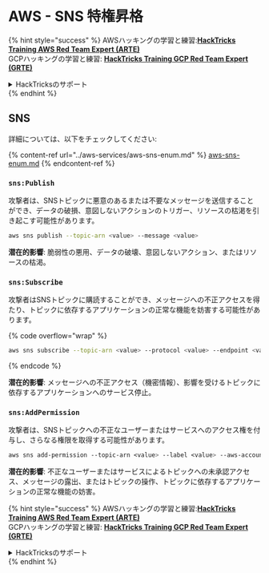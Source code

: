 # AWS - SNS 特権昇格

{% hint style="success" %}
AWSハッキングの学習と練習:<img src="/.gitbook/assets/image.png" alt="" data-size="line">[**HackTricks Training AWS Red Team Expert (ARTE)**](https://training.hacktricks.xyz/courses/arte)<img src="/.gitbook/assets/image.png" alt="" data-size="line">\
GCPハッキングの学習と練習: <img src="/.gitbook/assets/image (2).png" alt="" data-size="line">[**HackTricks Training GCP Red Team Expert (GRTE)**<img src="/.gitbook/assets/image (2).png" alt="" data-size="line">](https://training.hacktricks.xyz/courses/grte)

<details>

<summary>HackTricksのサポート</summary>

* [**サブスクリプションプラン**](https://github.com/sponsors/carlospolop)をチェック！
* 💬 [**Discordグループ**](https://discord.gg/hRep4RUj7f)に参加するか、[**telegramグループ**](https://t.me/peass)に参加するか、**Twitter** 🐦 [**@hacktricks\_live**](https://twitter.com/hacktricks\_live)**をフォロー**してください。
* ハッキングトリックを共有するために、[**HackTricks**](https://github.com/carlospolop/hacktricks)と[**HackTricks Cloud**](https://github.com/carlospolop/hacktricks-cloud)のGitHubリポジトリにPRを提出してください。

</details>
{% endhint %}

## SNS

詳細については、以下をチェックしてください:

{% content-ref url="../aws-services/aws-sns-enum.md" %}
[aws-sns-enum.md](../aws-services/aws-sns-enum.md)
{% endcontent-ref %}

### `sns:Publish`

攻撃者は、SNSトピックに悪意のあるまたは不要なメッセージを送信することができ、データの破損、意図しないアクションのトリガー、リソースの枯渇を引き起こす可能性があります。
```bash
aws sns publish --topic-arn <value> --message <value>
```
**潜在的影響**: 脆弱性の悪用、データの破壊、意図しないアクション、またはリソースの枯渇。

### `sns:Subscribe`&#x20;

攻撃者はSNSトピックに購読することができ、メッセージへの不正アクセスを得たり、トピックに依存するアプリケーションの正常な機能を妨害する可能性があります。

{% code overflow="wrap" %}
```bash
aws sns subscribe --topic-arn <value> --protocol <value> --endpoint <value>
```
{% endcode %}

**潜在的影響**: メッセージへの不正アクセス（機密情報）、影響を受けるトピックに依存するアプリケーションへのサービス停止。

### `sns:AddPermission`&#x20;

攻撃者は、SNSトピックへの不正なユーザーまたはサービスへのアクセス権を付与し、さらなる権限を取得する可能性があります。
```css
aws sns add-permission --topic-arn <value> --label <value> --aws-account-id <value> --action-name <value>
```
**潜在的影響**: 不正なユーザーまたはサービスによるトピックへの未承認アクセス、メッセージの露出、またはトピックの操作、トピックに依存するアプリケーションの正常な機能の妨害。

{% hint style="success" %}
AWSハッキングの学習と練習:<img src="/.gitbook/assets/image.png" alt="" data-size="line">[**HackTricks Training AWS Red Team Expert (ARTE)**](https://training.hacktricks.xyz/courses/arte)<img src="/.gitbook/assets/image.png" alt="" data-size="line">\
GCPハッキングの学習と練習: <img src="/.gitbook/assets/image (2).png" alt="" data-size="line">[**HackTricks Training GCP Red Team Expert (GRTE)**<img src="/.gitbook/assets/image (2).png" alt="" data-size="line">](https://training.hacktricks.xyz/courses/grte)

<details>

<summary>HackTricksのサポート</summary>

* [**サブスクリプションプラン**](https://github.com/sponsors/carlospolop)をチェック！
* 💬 [**Discordグループ**](https://discord.gg/hRep4RUj7f)または[**telegramグループ**](https://t.me/peass)に**参加**または**Twitter** 🐦 [**@hacktricks\_live**](https://twitter.com/hacktricks\_live)**をフォロー**してください。
* ハッキングトリックを共有するために、[**HackTricks**](https://github.com/carlospolop/hacktricks)と[**HackTricks Cloud**](https://github.com/carlospolop/hacktricks-cloud)のGitHubリポジトリにPRを提出してください。

</details>
{% endhint %}
